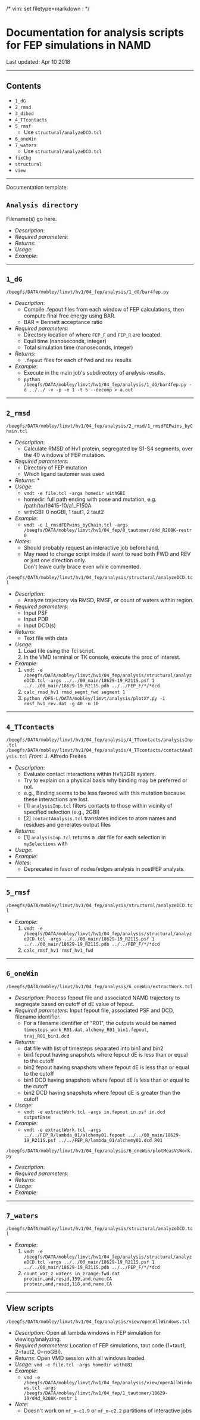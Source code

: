 /* vim: set filetype=markdown : */


# Documentation for analysis scripts for FEP simulations in NAMD
Last updated: Apr 10 2018

-----------------------------------------------------------------------------------------------------------------

## Contents
* `1_dG`
* `2_rmsd`
* `3_dihed`
* `4_TTcontacts`
* `5_rmsf`
    - Use `structural/analyzeDCD.tcl`
* `6_oneWin`
* `7_waters`
    - Use `structural/analyzeDCD.tcl`
* `fixChg`
* `structural`
* `view`

-----------------------------------------------------------------------------------------------------------------

Documentation template:

## `Analysis directory`

Filename(s) go here.
* *Description*:
* *Required parameters*:
* *Returns*:
* *Usage*:
* *Example*:


-----------------------------------------------------------------------------------------------------------------


## `1_dG`

`/beegfs/DATA/mobley/limvt/hv1/04_fep/analysis/1_dG/bar4fep.py`
* *Description*:
   * Compile .fepout files from each window of FEP calculations, then compute final free energy using BAR.
   * BAR = Bennett acceptance ratio
* *Required parameters*:
   * Directory location of where `FEP_F` and `FEP_R` are located.
   * Equil time (nanoseconds, integer)
   * Total simulation time (nanoseconds, integer)
* *Returns*:
   * `.fepout` files for each of fwd and rev results
* *Example*:
   * Execute in the main job's subdirectory of analysis results.   
   * `python /beegfs/DATA/mobley/limvt/hv1/04_fep/analysis/1_dG/bar4fep.py -d ../../ -v -p -e 1 -t 5 --decomp > a.out`


-----------------------------------------------------------------------------------------------------------------


## `2_rmsd`

`/beegfs/DATA/mobley/limvt/hv1/04_fep/analysis/2_rmsd/1_rmsdFEPwins_byChain.tcl`
* *Description*: 
   * Calculate RMSD of Hv1 protein, segregated by S1-S4 segments, over the 40 windows of FEP mutation.
* *Required parameters*:
   * Directory of FEP mutation
   * Which ligand tautomer was used
* *Returns*:
   * 
* *Usage*:
   * `vmdt -e file.tcl -args homedir withGBI`
   * homedir: full path ending with pose and mutation, e.g. /path/to/19415-10/a1_F150A
   * withGBI: 0 noGBI, 1 taut1, 2 taut2
* *Example*:  
   * `vmdt -e 1_rmsdFEPwins_byChain.tcl -args /beegfs/DATA/mobley/limvt/hv1/04_fep/0_tautomer/d4d_R208K-restr 0`
* *Notes*:
   * Should probably request an interactive job beforehand.
   * May need to change script inside if want to read both FWD and REV or just one direction only.  
     Don't leave curly brace even while commented.


`/beegfs/DATA/mobley/limvt/hv1/04_fep/analysis/structural/analyzeDCD.tcl`
* *Description*:
   * Analyze trajectory via RMSD, RMSF, or count of waters within region.
* *Required parameters*:
   * Input PSF
   * Input PDB
   * Input DCD(s)
* *Returns*:
   * Text file with data
* *Usage*:
   1. Load file using the Tcl script.
   2. In the VMD terminal or TK console, execute the proc of interest.
* *Example*:
   1. `vmdt -e /beegfs/DATA/mobley/limvt/hv1/04_fep/analysis/structural/analyzeDCD.tcl -args ../../00_main/18629-19_R211S.psf 1 ../../00_main/18629-19_R211S.pdb ../../FEP_F/*/*dcd`
   2. `calc_rmsd_hv1 rmsd_segmt_fwd segment 1`
   3. `python /DFS-L/DATA/mobley/limvt/analysis/plotXY.py -i rmsf_hv1_rev.dat -g 40 -m 10`


-----------------------------------------------------------------------------------------------------------------


## `4_TTcontacts`
`/beegfs/DATA/mobley/limvt/hv1/04_fep/analysis/4_TTcontacts/analysisInp.tcl`
`/beegfs/DATA/mobley/limvt/hv1/04_fep/analysis/4_TTcontacts/contactAnalysis.tcl`
*From*: J. Alfredo Freites

* *Description*:
   * Evaluate contact interactions within Hv1/2GBI system.
   * Try to explain on a physical basis why binding may be preferred or not.
   * e.g., Binding seems to be less favored with this mutation because these interactions are lost.
   * [1] `analysisInp.tcl` filters contacts to those within vicinity of specified selection (e.g., 2GBI)
   * [2] `contactAnalysis.tcl` translates indices to atom names and residues and generates output files
* *Returns*:
   * [1] `analysisInp.tcl` returns a .dat file for each selection in `mySelections` with 
* *Usage*:
* *Example*:
* *Notes*:
   * Deprecated in favor of nodes/edges analysis in postFEP analysis.


-----------------------------------------------------------------------------------------------------------------


## `5_rmsf`
`/beegfs/DATA/mobley/limvt/hv1/04_fep/analysis/structural/analyzeDCD.tcl`
* *Example*:
   1. `vmdt -e /beegfs/DATA/mobley/limvt/hv1/04_fep/analysis/structural/analyzeDCD.tcl -args ../../00_main/18629-19_R211S.psf 1 ../../00_main/18629-19_R211S.pdb ../../FEP_F/*/*dcd`
   2. `calc_rmsf_hv1 rmsf_hv1_fwd`


-----------------------------------------------------------------------------------------------------------------


## `6_oneWin`

`/beegfs/DATA/mobley/limvt/hv1/04_fep/analysis/6_oneWin/extractWork.tcl`
* *Description*: Process fepout file and associated NAMD trajectory to segregate based on cutoff of dE value of fepout.
* *Required parameters*: Input fepout file, associated PSF and DCD, filename identifier.
   * For a filename identifier of "R01", the outputs would be named `timesteps_work_R01.dat`, `alchemy_R01_bin1.fepout`, `traj_R01_bin1.dcd` 
* *Returns*:
   * dat file with list of timesteps separated into bin1 and bin2
   * bin1 fepout having snapshots where fepout dE is less than or equal to the cutoff
   * bin2 fepout having snapshots where fepout dE is less than or equal to the cutoff
   * bin1 DCD having snapshots where fepout dE is less than or equal to the cutoff
   * bin2 DCD having snapshots where fepout dE is greater than the cutoff
* *Usage*:
   * `vmdt -e extractWork.tcl -args in.fepout in.psf in.dcd outputBase`
* *Example*:
   * `vmdt -e extractWork.tcl -args ../../FEP_R/lambda_01/alchemy01.fepout ../../00_main/18629-19_R211S.psf ../../FEP_R/lambda_01/alchemy01.dcd R01`


`/beegfs/DATA/mobley/limvt/hv1/04_fep/analysis/6_oneWin/plotMeasVsWork.py`
* *Description*:
* *Required parameters*:
* *Returns*:
* *Usage*:
* *Example*:

-----------------------------------------------------------------------------------------------------------------


## `7_waters`

`/beegfs/DATA/mobley/limvt/hv1/04_fep/analysis/structural/analyzeDCD.tcl`
* *Example*:
   1. `vmdt -e /beegfs/DATA/mobley/limvt/hv1/04_fep/analysis/structural/analyzeDCD.tcl -args ../../00_main/18629-19_R211S.psf 1 ../../00_main/18629-19_R211S.pdb ../../FEP_F/*/*dcd`
   2. `count_wat_z waters_in_zrange-fwd.dat protein,and,resid,159,and,name,CA protein,and,resid,118,and,name,CA`


-----------------------------------------------------------------------------------------------------------------


## View scripts

`/beegfs/DATA/mobley/limvt/hv1/04_fep/analysis/view/openAllWindows.tcl`
* *Description*: Open all lambda windows in FEP simulation for viewing/analyzing. 
* *Required parameters*: Location of FEP simulations, taut code (1=taut1, 2=taut2, 0=noGBI).
* *Returns*: Open VMD session with all windows loaded.
* *Usage*: `vmd -e file.tcl -args homedir withGBI`
* *Example*:
   * `vmd -e /beegfs/DATA/mobley/limvt/hv1/04_fep/analysis/view/openAllWindows.tcl -args /beegfs/DATA/mobley/limvt/hv1/04_fep/1_tautomer/18629-19/d4d_R208K-restr 1`
* *Note*: 
   * Doesn't work on `mf_m-c1.9` or `mf_m-c2.2` partitions of interactive jobs
